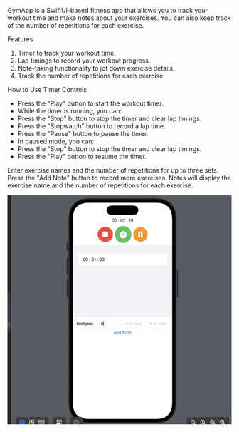 GymApp is a SwiftUI-based fitness app that allows you to track your workout time and make notes about your exercises. You can also keep track of the number of repetitions for each exercise.

Features
1. Timer to track your workout time.
2. Lap timings to record your workout progress.
3. Note-taking functionality to jot down exercise details.
4. Track the number of repetitions for each exercise.

How to Use
Timer Controls

- Press the "Play" button to start the workout timer.
- While the timer is running, you can:
- Press the "Stop" button to stop the timer and clear lap timings.
- Press the "Stopwatch" button to record a lap time.
- Press the "Pause" button to pause the timer.
- In paused mode, you can:
- Press the "Stop" button to stop the timer and clear lap timings.
- Press the "Play" button to resume the timer.

Enter exercise names and the number of repetitions for up to three sets.
Press the "Add Note" button to record more exercises.
Notes will display the exercise name and the number of repetitions for each exercise.

![](https://github.com/codyc-f/GymApp/blob/main/GymApp/screenshot%20of%20gymapp%201.png)
